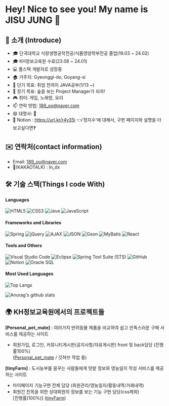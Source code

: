 # Hey! Nice to see you! My name is JISU JUNG 👋
## 🙌 소개 (Introduce)
- 🎓 단국대학교 식량생명공학전공/식품영양학부전공 졸업(19.03 ~ 24.02)
- 🎓 KH정보교육원 수료(23.08 ~ 24.01)
- 💻 풀스택 개발자로 성장중 
- 🏠 거주지: Gyeonggi-do, Goyang-si
- 🎯 단기 목표: 취업 전까지 JAVA공부(1/13 ~)
- 🌟 장기 목표: 숲을 보는 Project Manager가 되자!
- 🎮 취미: 게임, 노래방, 요리
- 📫 연락 방법: 189_oo@naver.com
- 😄 대명사: 👧  
- 📝 Notion : https://url.kr/r4y35i 👈'정지수'에 대해서, 구현 페이지와 설명을 더 보고싶다면❓


## ✉️ 연락처(contact information)
- Email: 189_oo@naver.com
- 💬(KAKAOTALK) : In_dx
  
## 🛠 기술 스택(Things I code With)

#### Languages
![HTML5](https://img.shields.io/badge/-HTML5-%23E34F26?style=flat&logo=html5&logoColor=white)
![CSS3](https://img.shields.io/badge/-CSS3-%231572B6?style=flat&logo=css3&logoColor=white)
![Java](https://img.shields.io/badge/-Java-%23ED8B00?style=flat&logo=java&logoColor=white)
![JavaScript](https://img.shields.io/badge/-JavaScript-%23F7DF1E?style=flat&logo=javascript&logoColor=black)

#### Frameworks and Libraries
![Spring](https://img.shields.io/badge/-Spring-%236DB33F?style=flat&logo=spring&logoColor=white)
![jQuery](https://img.shields.io/badge/-jQuery-%230769AD?style=flat&logo=jquery&logoColor=white)
![AJAX](https://img.shields.io/badge/-AJAX-%23404D59?style=flat)
![JSON](https://img.shields.io/badge/-JSON-%23000000?style=flat&logo=json&logoColor=white)
![Gson](https://img.shields.io/badge/-Gson-%23758A93?style=flat)
![MyBatis](https://img.shields.io/badge/-MyBatis-%23E34F26?style=flat)
![React](https://img.shields.io/badge/-React-%2361DAFB?style=flat&logo=react&logoColor=black)

#### Tools and Others
![Visual Studio Code](https://img.shields.io/badge/-VS%20Code-%23007ACC?style=flat&logo=visual-studio-code&logoColor=white)
![Eclipse](https://img.shields.io/badge/-Eclipse-%232C2255?style=flat&logo=eclipse-ide&logoColor=white)
![Spring Tool Suite (STS)](https://img.shields.io/badge/-Spring%20Tool%20Suite-%236DB33F?style=flat&logo=spring&logoColor=white)
![GitHub](https://img.shields.io/badge/-GitHub-%23181717?style=flat&logo=github&logoColor=white)
![Notion](https://img.shields.io/badge/-Notion-%23000000?style=flat&logo=notion&logoColor=white)
![Oracle SQL](https://img.shields.io/badge/-Oracle%20SQL-%23F80000?style=flat&logo=oracle&logoColor=white)

#### Most Used Languages
![Top Langs](https://github-readme-stats.vercel.app/api/top-langs/?username=ZIDOL2&layout=compact&theme=tokyonight)

![Anurag's github stats](https://github-readme-stats.vercel.app/api?username=ZIDOL2&show_icons=true&theme=tokyonight)





## 🌍 KH정보교육원에서의 프로젝트들
**[Personal_pet_mate]** : 여러가지 반려동물 제품을 비교하여 쉽고 만족스러운 구매 서비스를 제공하는 사이트
- 회원가입, 로그인, 커뮤니티게시판(공지사항/자유게시판) front 및 back담당 (진행률100%)  
  ([Personal_pet_mate](https://github.com/ZIDOL2/personal_pet_mate.git) / 깃허브 작업 중)    

**[tinyFarm]** : 도시농부를 꿈꾸는 사람들에게 텃밭 정보와 영농일지 작성 서비스를 제공하는 사이트  
  - 마이페이지 기능구현 전체 담당 (회원관리/영농일지/활동내역/거래내역)  
  - 회원간 친목을 위한 상대회원의 정보를 보는 기능 구현 담당(css제외)  
    [진행률(100%)] ([tinyFarm](https://github.com/ZIDOL2/tinyFarm))
